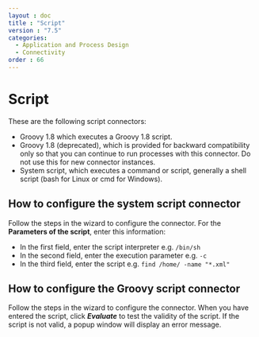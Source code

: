 ```yaml
---
layout : doc
title : "Script"
version : "7.5"
categories:
  - Application and Process Design
  - Connectivity
order : 66
---
```

# Script 

These are the following script connectors:

* Groovy 1.8 which executes a Groovy 1.8 script.
* Groovy 1.8 (deprecated), which is provided for backward compatibility only so that you can continue to run processes with this connector. Do not use this for new connector instances.
* System script, which executes a command or script, generally a shell script (bash for Linux or cmd for Windows).

## How to configure the system script connector

Follow the steps in the wizard to configure the connector. For the **Parameters of the script**, enter this information:

* In the first field, enter the script interpreter e.g. `/bin/sh`
* In the second field, enter the execution parameter e.g. `-c`
* In the third field, enter the script e.g. `find /home/ -name "*.xml"`

## How to configure the Groovy script connector

Follow the steps in the wizard to configure the connector. When you have entered the script, click _**Evaluate**_ to test the validity of the script. If the script is not valid, a popup window will display an error message.
